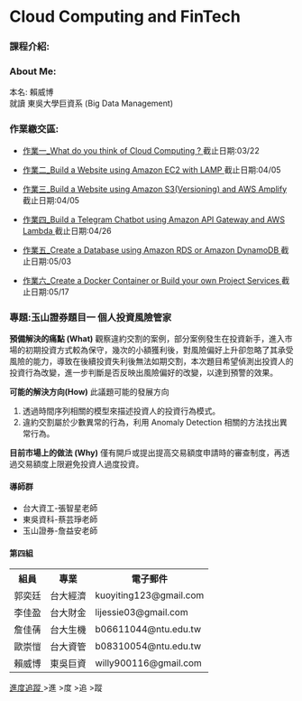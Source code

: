 <h1> Cloud Computing and FinTech
<h3>課程介紹:</h3>

<h3>About Me:</h3>

本名: 賴威博 <br>
就讀 東吳大學巨資系 (Big Data Management) <br>

<h3>作業繳交區:</h3>
<ul>
	<li>
		<p><a href="homework/0318_HW.md">作業一_What do you think of Cloud Computing ? 				</a>截止日期:03/22</p>
	</li>
	<li>
		<p><a href="https://youtu.be/rE4RbrbPYiU">作業二_Build a Website using Amazon EC2 with LAMP 		</a>截止日期:04/05</p>
	</li>
	<li>
		<p><a href="homework/0322_HW.md">作業三_Build a Website using Amazon S3(Versioning) and AWS Amplify 	</a>截止日期:04/05</p>
	</li>
	<li>
		<p><a href="homework/0322_HW.md">作業四_Build a Telegram Chatbot using Amazon API Gateway and AWS Lambda 	</a>截止日期:04/26</p>
	</li>
	<li>
		<p><a href="homework/0322_HW.md">作業五_Create a Database using Amazon RDS or Amazon DynamoDB		</a>截止日期:05/03</p>
	</li>
	<li>
		<p><a href="homework/0322_HW.md">作業六_Create a Docker Container or Build your own Project Services 	</a>截止日期:05/17</p>
	</li>
</ul>  
<h3>專題:玉山證券題目一 個人投資風險管家</h3>

**預備解決的痛點 (What)**
觀察違約交割的案例，部分案例發生在投資新手，進入市場的初期投資方式較為保守，幾次的小額獲利後，對風險偏好上升卻忽略了其承受風險的能力，導致在後續投資失利後無法如期交割，本次題目希望偵測出投資人的投資行為改變，進一步判斷是否反映出風險偏好的改變，以達到預警的效果。<br>

**可能的解決方向(How)**
此議題可能的發展方向
1. 透過時間序列相關的模型來描述投資人的投資行為模式。
2. 違約交割屬於少數異常的行為，利用 Anomaly Detection 相關的方法找出異常行為。<br>

**目前市場上的做法 (Why)**
僅有開戶或提出提高交易額度申請時的審查制度，再透過交易額度上限避免投資人過度投資。<br>
<h4>導師群</h4>
<ul>
	<li> 台大資工-張智星老師 </li>
	<li> 東吳資科-蔡芸琤老師</li>
	<li> 玉山證券-詹益安老師</li>
</ul>
<h4>第四組</h4>
<table>
  <tr>
    <th>組員</th>
    <th>專業</th>
    <th>電子郵件</th>
  </tr>
  <tr>
    <td>郭奕廷</td>
    <td>台大經濟</td>
    <td>kuoyiting123@gmail.com</td>
  </tr>
  <tr>
    <td>李佳盈</td>
    <td>台大財金</td>
    <td>lijessie03@gmail.com</td>
  </tr>
  <tr>
    <td>詹佳蒨</td>
    <td>台大生機</td>
    <td>b06611044@ntu.edu.tw</td>
  </tr>
  <tr>
    <td>歐崇愷</td>
    <td>台大資管</td>
    <td>b08310054@ntu.edu.tw</td>
  </tr>
  <tr>
    <td>賴威博</td>
    <td>東吳巨資</td>
    <td>willy900116@gmail.com</td>
  </tr>
</table>
<a href="https://trello.com/b/W2wu1PyZ/%E9%80%B2%E5%BA%A6%E8%BF%BD%E8%B9%A4">進度追蹤 </a>
>進
>度
>追
>蹤


